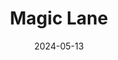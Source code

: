 ---  
layout: startup_page  
title: "Magic Lane"  
id: "magiclane.com"  
permalink: "/magiclanemagiclane.com05132024/"  
website: "https://www.magiclane.com/"  
funding_round: ""  
funding_amount: "€3M"  
investors: "No Such Ventures"  
about: "Magic Lane provides mapping and location platform services, offering Software Development Kits (SDKs) that allow companies to easily integrate mapping, location, and navigation functionalities into vehicles, apps, and online platforms. Its systems work with minimal hardware, supporting offline navigation and protecting user location data, making it suitable for various applications including micro-mobility and fleet management."  
markets: "Mapping, Location, Navigation, IoT, Micro-mobility, Embedded Software Products"  
hq: "Amsterdam, North Holland, Netherlands"  
founded_year: "2022"  
linkedin: "https://www.linkedin.com/company/magiclane/"  
twitter: ""  
instagram: ""  
facebook: ""  
crunchbase: "https://www.crunchbase.com/organization/general-magic?utm_source=linkedin&utm_medium=referral&utm_campaign=linkedin_companies&utm_content=profile_cta_anon&trk=funding_crunchbase"  
pitchbook: ""  

date_display: "13-May-2024"  
date: "2024-05-13"

# SEO Optimization  
meta_title: "Magic Lane -  Funding (€3M)"  
meta_description: "Magic Lane, Magic Lane provides mapping and location platform services, offering Software Development Kits (SDKs) that allow companies to easily integrate mapping..."  
meta_keywords: "Magic Lane, Mapping, Location, Navigation, IoT, Micro-mobility, Embedded Software Products,  funding"  
canonical_url: "https://startup.projectstartups.com/magiclanemagiclane.com05132024/"  
---